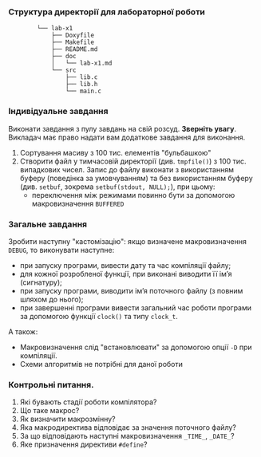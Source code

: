 ### Структура директорії для лабораторної роботи

```
		└── lab-x1
		    ├── Doxyfile
		    ├── Makefile
		    ├── README.md
		    ├── doc
		    │   └── lab-x1.md
		    └── src
		        ├── lib.c
		        ├── lib.h
		        └── main.c
```

### Індивідуальне завдання

Виконати завдання з пулу завдань на свій розсуд. **Зверніть увагу**. Викладач має право надати вам додаткове завдання для виконання.

1. Сортування масиву з 100 тис. елементів "бульбашкою"
2. Створити файл у тимчасовій директорії (див. `tmpfile()`) з 100 тис. випадкових чисел. Запис до файлу виконати з використанням буферу (поведінка за умовчуванням) та без використанням буферу (див. `setbuf`, зокрема `setbuf(stdout, NULL);`), при цьому:
   * переключення між режимами повинно бути за допомогою макровизначення `BUFFERED`

### Загальне завдання

Зробити наступну "кастомізацію": якщо визначене макровизначення `DEBUG`, то виконувати наступне:

- при запуску програми, вивести дату та час компіляції файлу;
- для кожної розробленої функції, при виконані виводити її ім’я (сигнатуру);
- при запуску програми, виводити ім’я поточного файлу (з повним шляхом до нього);
- при завершенні програми вивести загальний час роботи програми за допомогою функції `clock()` та типу `clock_t`.

А також:

- Макровизначення слід "встановлювати" за допомогою опції `-D` при компіляції.
- Схеми алгоритмів не потрібні для даної роботи 

<!-- !include ../common/requirements.m2.md -->

### Контрольні питання.
1. Які бувають стадії роботи компілятора?
2. Що таке макрос?
3. Як визначити макрозмінну?
4. Яка макродиректива відповідає за значення поточного файлу?
5. За що відповідають наступні макровизначення `_TIME_`, `_DATE_`?
6. Яке призначення директиви `#define`?

